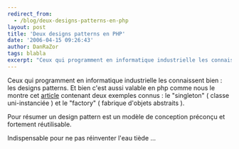 ```yaml
---
redirect_from:
  - /blog/deux-designs-patterns-en-php
layout: post
title: 'Deux designs patterns en PHP'
date: '2006-04-15 09:26:43'
author: DanRaZor
tags: blabla
excerpt: "Ceux qui programment en informatique industrielle les connaissent bien : les designs patterns.     \nEt bien c'est aussi valable en php comme nous le montre cet [article](http://developpeur.journaldunet.com/tutoriel/php/060414-php-design-patterns-singleton-factory-1.shtml) contenant deux exemples connus : le &quot;singleton&quot; ( classe uni-instanciée )      …"
---
```


Ceux qui programment en informatique industrielle les connaissent bien : les designs patterns.
Et bien c'est aussi valable en php comme nous le montre cet [article](http://developpeur.journaldunet.com/tutoriel/php/060414-php-design-patterns-singleton-factory-1.shtml) contenant deux exemples connus : le &quot;singleton&quot; ( classe uni-instanciée ) et le &quot;factory&quot; ( fabrique d'objets abstraits ).

Pour résumer un design pattern est un modèle de conception préconçu et fortement réutilisable.

Indispensable pour ne pas réinventer l'eau tiède ...
